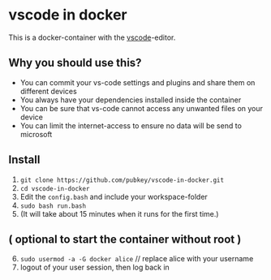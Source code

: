 # vscode in docker
This is a docker-container with the [vscode](https://code.visualstudio.com/)-editor.

## Why you should use this?

* You can commit your vs-code settings and plugins and share them on different devices
* You always have your dependencies installed inside the container
* You can be sure that vs-code cannot access any unwanted files on your device
* You can limit the internet-access to ensure no data will be send to microsoft

## Install
1. `git clone https://github.com/pubkey/vscode-in-docker.git`
2. `cd vscode-in-docker`
3. Edit the `config.bash` and include your workspace-folder
4. `sudo bash run.bash`
5. (It will take about 15 minutes when it runs for the first time.)

## ( optional to start the container without root )
6. `sudo usermod -a -G docker alice` // replace alice with your username
7. logout of your user session, then log back in


